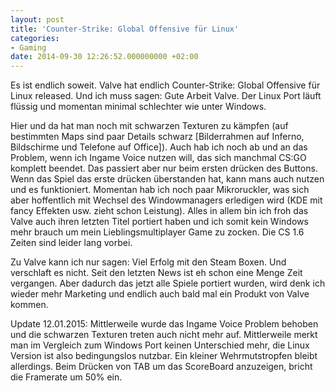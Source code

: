 ```yaml
---
layout: post
title: 'Counter-Strike: Global Offensive für Linux'
categories:
- Gaming
date: 2014-09-30 12:26:52.000000000 +02:00
---
```

Es ist endlich soweit. Valve hat endlich Counter-Strike: Global Offensive für Linux released. Und ich muss sagen: Gute Arbeit Valve. Der Linux Port läuft flüssig und momentan minimal schlechter wie unter Windows.

Hier und da hat man noch mit schwarzen Texturen zu kämpfen (auf bestimmten Maps sind paar Details schwarz [Bilderrahmen auf Inferno, Bildschirme und Telefone auf Office]). Auch hab ich noch ab und an das Problem, wenn ich Ingame Voice nutzen will, das sich manchmal CS:GO komplett beendet. Das passiert aber nur beim ersten drücken des Buttons. Wenn das Spiel das erste drücken überstanden hat, kann mans auch nutzen und es funktioniert. Momentan hab ich noch paar Mikroruckler, was sich aber hoffentlich mit Wechsel des Windowmanagers erledigen wird (KDE mit fancy Effekten usw. zieht schon Leistung).
Alles in allem bin ich froh das Valve auch ihren letzten Titel portiert haben und ich somit kein Windows mehr brauch um mein Lieblingsmultiplayer Game zu zocken. Die CS 1.6 Zeiten sind leider lang vorbei.

Zu Valve kann ich nur sagen: Viel Erfolg mit den Steam Boxen. Und verschlaft es nicht. Seit den letzten News ist eh schon eine Menge Zeit vergangen. Aber dadurch das jetzt alle Spiele portiert wurden, wird denk ich wieder mehr Marketing und endlich auch bald mal ein Produkt von Valve kommen.

Update 12.01.2015: Mittlerweile wurde das Ingame Voice Problem behoben und die schwarzen Texturen treten auch nicht mehr auf. Mittlerweile merkt man im Vergleich zum Windows Port keinen Unterschied mehr, die Linux Version ist also bedingungslos nutzbar. Ein kleiner Wehrmutstropfen bleibt allerdings. Beim Drücken von TAB um das ScoreBoard anzuzeigen, bricht die Framerate um 50% ein.
